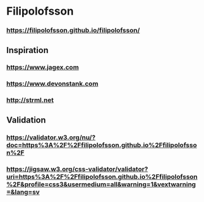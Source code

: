 # Filipolofsson
### https://filipolofsson.github.io/filipolofsson/
## Inspiration
### https://www.jagex.com
### https://www.devonstank.com
### http://strml.net
## Validation
### https://validator.w3.org/nu/?doc=https%3A%2F%2Ffilipolofsson.github.io%2Ffilipolofsson%2F
### https://jigsaw.w3.org/css-validator/validator?uri=https%3A%2F%2Ffilipolofsson.github.io%2Ffilipolofsson%2F&profile=css3&usermedium=all&warning=1&vextwarning=&lang=sv
